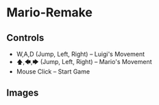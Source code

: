 # Mario-Remake
## Controls
* W,A,D (Jump, Left, Right) – Luigi's Movement
* 🡅,🡄,🡆 (Jump, Left, Right) – Mario's Movement
* Mouse Click – Start Game
## Images
